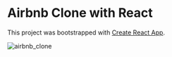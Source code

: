 # Airbnb Clone with React
This project was bootstrapped with [Create React App](https://github.com/facebook/create-react-app).

![airbnb_clone](airbnb_clone.png)
